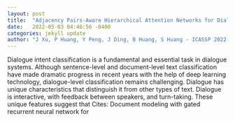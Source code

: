 ```yaml
---
layout: post
title:  "Adjacency Pairs-Aware Hierarchical Attention Networks for Dialogue Intent Classification"
date:   2022-05-03 04:46:56 -0400
categories: jekyll update
author: "J Xu, P Huang, Y Peng, J Ding, B Huang, S Huang - ICASSP 2022-2022 IEEE , 2022"
---
```

Dialogue intent classification is a fundamental and essential task in dialogue systems. Although sentence-level and document-level text classification have made dramatic progress in recent years with the help of deep learning technology, dialogue-level classification remains challenging. Dialogue has unique characteristics that distinguish it from other types of text. Dialogue is interactive, with feedback between speakers, and turn-taking. These unique features suggest that Cites: Document modeling with gated recurrent neural network for